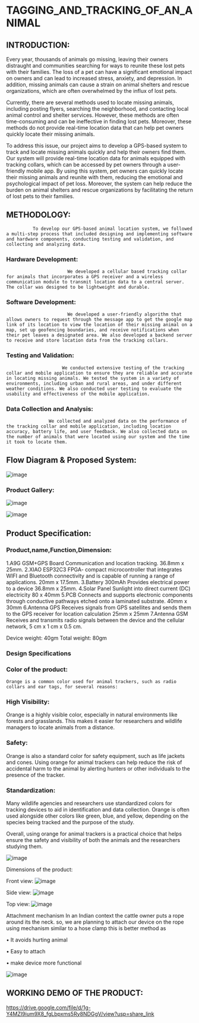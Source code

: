 # TAGGING_AND_TRACKING_OF_AN_ANIMAL


## INTRODUCTION:   
                                                            
Every year, thousands of animals go missing, leaving their owners distraught and communities searching for ways to reunite these lost pets with their families. The loss of a pet can have a significant emotional impact on owners and can lead to increased stress, anxiety, and depression. In addition, missing animals can cause a strain on animal shelters and rescue organizations, which are often overwhelmed by the influx of lost pets.

Currently, there are several methods used to locate missing animals, including posting flyers, searching the neighborhood, and contacting local animal control and shelter services. However, these methods are often time-consuming and can be ineffective in finding lost pets. Moreover, these methods do not provide real-time location data that can help pet owners quickly locate their missing animals.

To address this issue, our project aims to develop a GPS-based system to track and locate missing animals quickly and help their owners find them. Our system will provide real-time location data for animals equipped with tracking collars, which can be accessed by pet owners through a user-friendly mobile app. By using this system, pet owners can quickly locate their missing animals and reunite with them, reducing the emotional and psychological impact of pet loss. Moreover, the system can help reduce the burden on animal shelters and rescue organizations by facilitating the return of lost pets to their families.

## METHODOLOGY:

              To develop our GPS-based animal location system, we followed a multi-step process that included designing and implementing software and hardware components, conducting testing and validation, and collecting and analyzing data.

### Hardware Development:
                           We developed a cellular based tracking collar for animals that incorporates a GPS receiver and a wireless communication module to transmit location data to a central server. The collar was designed to be lightweight and durable.

### Software Development:
                           We developed a user-friendly algorithm that allows owners to request through the message app to get the google map link of its location to view the location of their missing animal on a map, set up geofencing boundaries, and receive notifications when their pet leaves a designated area. We also developed a backend server to receive and store location data from the tracking collars.

### Testing and Validation:
                         We conducted extensive testing of the tracking collar and mobile application to ensure they are reliable and accurate in locating missing animals. We tested the system in a variety of environments, including urban and rural areas, and under different weather conditions. We also conducted user testing to evaluate the usability and effectiveness of the mobile application.

### Data Collection and Analysis:
                    We collected and analyzed data on the performance of the tracking collar and mobile application, including location accuracy, battery life, and user feedback. We also collected data on the number of animals that were located using our system and the time it took to locate them.


## Flow Diagram & Proposed System:

![image](https://user-images.githubusercontent.com/108206047/196533228-f059de0c-7665-4a18-98ba-91b0c4d4134c.png)
                                                                                                                                                         
###	Product Gallery:
 
![image](https://user-images.githubusercontent.com/108206047/236122964-c7d45182-bc92-4850-8f5b-1c2f9a3f1fab.png)

![image](https://user-images.githubusercontent.com/108206047/236123036-7ced38c2-d015-4b0f-97d8-4c017a15736b.png)



## Product Specification: 

### Product,name,Function,Dimension:
1.A9G GSM+GPS Board	Communication and location tracking.	36.8mm x 25mm.
2.XIAO ESP32C3	FPGA- compact microcontroller that integrates WIFI and Bluetooth connectivity and is capable of running a range of applications.	20mm x 17.5mm.
3.Battery 300mAh	Provides electrical power to a device	36.8mm x 25mm.
4.Solar Panel	Sunlight into direct current (DC) electricity	80 x 40mm
5.PCB	Connects and supports electronic components through conductive pathways etched onto a laminated substrate.	40mm x 30mm
6.Antenna GPS	Receives signals from GPS satellites and sends them to the GPS receiver for location calculation	25mm x 25mm
7.Antenna GSM	Receives and transmits radio signals between the device and the cellular network,	5 cm x 1 cm x 0.5 cm.
 
Device weight: 40gm
Total weight: 80gm

### Design Specifications

### Color of the product:
    Orange is a common color used for animal trackers, such as radio collars and ear tags, for several reasons:

### High Visibility: 

Orange is a highly visible color, especially in natural environments like forests and grasslands. This makes it easier for researchers and wildlife managers to locate animals from a distance.

### Safety: 

Orange is also a standard color for safety equipment, such as life jackets and cones. Using orange for animal trackers can help reduce the risk of accidental harm to the animal by alerting hunters or other individuals to the presence of the tracker.

### Standardization: 

Many wildlife agencies and researchers use standardized colors for tracking devices to aid in identification and data collection. Orange is often used alongside other colors like green, blue, and yellow, depending on the species being tracked and the purpose of the study.

Overall, using orange for animal trackers is a practical choice that helps ensure the safety and visibility of both the animals and the researchers studying them.

![image](https://user-images.githubusercontent.com/108206047/236123231-b82bef59-48da-481c-a489-eb4325c3d002.png)


Dimensions of the product:

Front view:
![image](https://user-images.githubusercontent.com/108206047/236123292-f5ab5fdf-a99d-49f8-ac84-7ab1aa49cdfe.png)


Side view:
![image](https://user-images.githubusercontent.com/108206047/236123326-fae36714-7b40-4c0c-9100-cf2a4a58ef70.png)

Top view:
![image](https://user-images.githubusercontent.com/108206047/236123470-37b61e76-635d-4ee1-b73f-d980d090f801.png)


Attachment mechanism
       In an Indian context the cattle owner puts a rope around its the neck. so, we are planning to attach our device on the rope using mechanism similar to a hose clamp
this is better method as

•	It avoids hurting animal

•	Easy to attach

•	make device more functional

![image](https://user-images.githubusercontent.com/108206047/236124521-a4d8b41a-4f12-410f-a20a-1e2636f6748d.png)


## WORKING DEMO OF THE PRODUCT:
 
 https://drive.google.com/file/d/1g-Y4MZI9ium9X8_fgLbpxms5Ry8NDGgV/view?usp=share_link
            
                                                                         


                                    
                                                                                              
